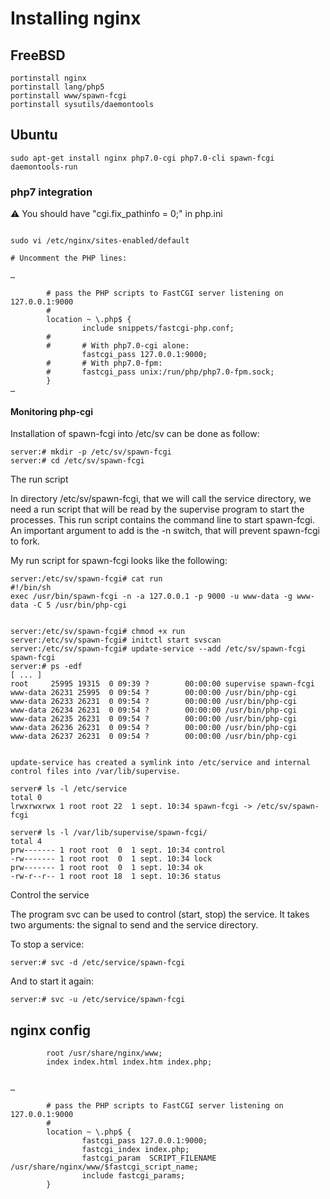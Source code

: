 # Installing nginx

## FreeBSD

```
portinstall nginx
portinstall lang/php5
portinstall www/spawn-fcgi
portinstall sysutils/daemontools
```

## Ubuntu

```
sudo apt-get install nginx php7.0-cgi php7.0-cli spawn-fcgi daemontools-run
```

### php7 integration


:warning: You should have "cgi.fix_pathinfo = 0;" in php.ini

```

sudo vi /etc/nginx/sites-enabled/default

# Uncomment the PHP lines:

…

        # pass the PHP scripts to FastCGI server listening on 127.0.0.1:9000
        #
        location ~ \.php$ {
                include snippets/fastcgi-php.conf;
        #
        #       # With php7.0-cgi alone:
                fastcgi_pass 127.0.0.1:9000;
        #       # With php7.0-fpm:
        #       fastcgi_pass unix:/run/php/php7.0-fpm.sock;
        }
…
```

#### Monitoring php-cgi

Installation of spawn-fcgi into /etc/sv can be done as follow:

```
server:# mkdir -p /etc/sv/spawn-fcgi
server:# cd /etc/sv/spawn-fcgi
```

The run script


In directory /etc/sv/spawn-fcgi, that we will call the service directory, we need a run script that will be read by the supervise program to start the processes. This run script contains the command line to start spawn-fcgi. An important argument to add is the -n switch, that will prevent spawn-fcgi to fork.

My run script for spawn-fcgi looks like the following:

```
server:/etc/sv/spawn-fcgi# cat run
#!/bin/sh
exec /usr/bin/spawn-fcgi -n -a 127.0.0.1 -p 9000 -u www-data -g www-data -C 5 /usr/bin/php-cgi


server:/etc/sv/spawn-fcgi# chmod +x run
server:/etc/sv/spawn-fcgi# initctl start svscan
server:/etc/sv/spawn-fcgi# update-service --add /etc/sv/spawn-fcgi spawn-fcgi
server:# ps -edf
[ ... ]
root     25995 19315  0 09:39 ?        00:00:00 supervise spawn-fcgi
www-data 26231 25995  0 09:54 ?        00:00:00 /usr/bin/php-cgi
www-data 26233 26231  0 09:54 ?        00:00:00 /usr/bin/php-cgi
www-data 26234 26231  0 09:54 ?        00:00:00 /usr/bin/php-cgi
www-data 26235 26231  0 09:54 ?        00:00:00 /usr/bin/php-cgi
www-data 26236 26231  0 09:54 ?        00:00:00 /usr/bin/php-cgi
www-data 26237 26231  0 09:54 ?        00:00:00 /usr/bin/php-cgi


update-service has created a symlink into /etc/service and internal control files into /var/lib/supervise.

server# ls -l /etc/service
total 0
lrwxrwxrwx 1 root root 22  1 sept. 10:34 spawn-fcgi -> /etc/sv/spawn-fcgi

server# ls -l /var/lib/supervise/spawn-fcgi/
total 4
prw------- 1 root root  0  1 sept. 10:34 control
-rw------- 1 root root  0  1 sept. 10:34 lock
prw------- 1 root root  0  1 sept. 10:34 ok
-rw-r--r-- 1 root root 18  1 sept. 10:36 status
```

Control the service

The program svc can be used to control (start, stop) the service. It takes two arguments: the signal to send and the service directory.

To stop a service:

```
server:# svc -d /etc/service/spawn-fcgi
```

And to start it again:

```
server:# svc -u /etc/service/spawn-fcgi
```


## nginx config

```
        root /usr/share/nginx/www;
        index index.html index.htm index.php;


…

        # pass the PHP scripts to FastCGI server listening on 127.0.0.1:9000
        #
        location ~ \.php$ {
                fastcgi_pass 127.0.0.1:9000;
                fastcgi_index index.php;
                fastcgi_param  SCRIPT_FILENAME  /usr/share/nginx/www/$fastcgi_script_name;
                include fastcgi_params;
        }
```
